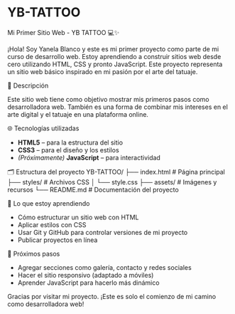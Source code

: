 # YB-TATTOO
Mi Primer Sitio Web - YB TATTOO 💻✨

¡Hola! Soy Yanela Blanco y este es mi primer proyecto como parte de mi curso de desarrollo web.
Estoy aprendiendo a construir sitios web desde cero utilizando HTML, CSS y pronto JavaScript. 
Este proyecto representa un sitio web básico inspirado en mi pasión por el arte del tatuaje.

📌 Descripción

Este sitio web tiene como objetivo mostrar mis primeros pasos como desarrolladora web.
También es una forma de combinar mis intereses en el arte digital y el tatuaje en una plataforma online.

🌐 Tecnologías utilizadas

- **HTML5** – para la estructura del sitio
- **CSS3** – para el diseño y los estilos
- *(Próximamente)* **JavaScript** – para interactividad

🗂️ Estructura del proyecto
YB-TATTOO/
├── index.html # Página principal
├── styles/ # Archivos CSS
│ └── style.css
├── assets/ # Imágenes y recursos
└── README.md # Documentación del proyecto

🧠 Lo que estoy aprendiendo

- Cómo estructurar un sitio web con HTML
- Aplicar estilos con CSS
- Usar Git y GitHub para controlar versiones de mi proyecto
- Publicar proyectos en línea

🚀 Próximos pasos

- Agregar secciones como galería, contacto y redes sociales
- Hacer el sitio responsivo (adaptado a móviles)
- Aprender JavaScript para hacerlo más dinámico

Gracias por visitar mi proyecto. ¡Este es solo el comienzo de mi camino como desarrolladora web!
